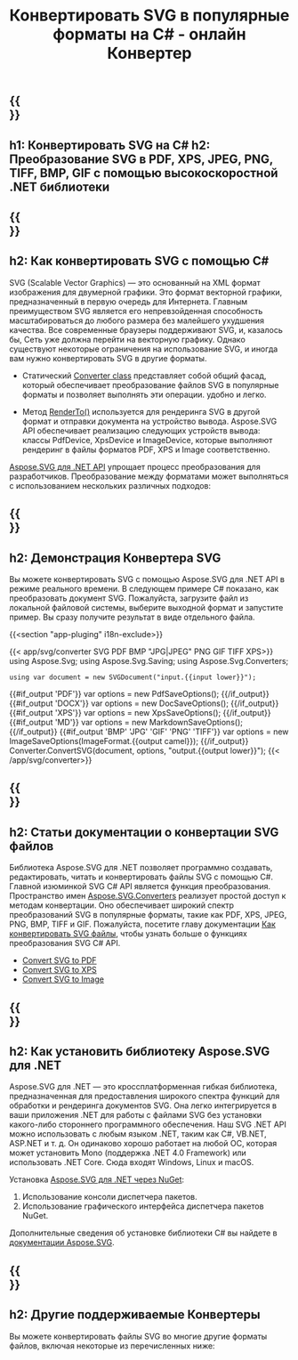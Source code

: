 ﻿---
translation: true
template: /templates/_template-conversion.md
title: Конвертировать SVG в популярные форматы на C# - онлайн Конвертер
url: /net/conversion/
description: Конвертируйте SVG в PDF, XPS и изображения с помощью нескольких строк кода C#. Проверьте онлайн Конвертер SVG бесплатно!
---

{{<section banner>}}
---
h1: Конвертировать SVG на C#
h2: Преобразование SVG в PDF, XPS, JPEG, PNG, TIFF, BMP, GIF c помощью высокоскоростной .NET библиотеки
---

{{<section overview>}}
---
h2: Как конвертировать SVG с помощью C#
---

SVG (Scalable Vector Graphics) — это основанный на XML формат изображения для двумерной графики. Это формат векторной графики, предназначенный в первую очередь для Интернета. Главным преимуществом SVG является его непревзойденная способность масштабироваться до любого размера без малейшего ухудшения качества. Все современные браузеры поддерживают SVG, и, казалось бы, Сеть уже должна перейти на векторную графику. Однако существуют некоторые ограничения на использование SVG, и иногда вам нужно конвертировать SVG в другие форматы.
 
 - Статический [Converter class](https://reference.aspose.com/svg/net/aspose.svg.converters/converter/) представляет собой общий фасад, который обеспечивает преобразование файлов SVG в популярные форматы и позволяет выполнять эти операции. удобно и легко.

 - Метод [RenderTo()](https://reference.aspose.com/svg/net/aspose.svg/svgdocument/renderto/) используется для рендеринга SVG в другой формат и отправки документа на устройство вывода. Aspose.SVG API обеспечивает реализацию следующих устройств вывода: классы PdfDevice, XpsDevice и ImageDevice, которые выполняют рендеринг в файлы форматов PDF, XPS и Image соответственно.

<a href="https://products.aspose.com/svg/net/" target="_blank">Aspose.SVG для .NET API</a> упрощает процесс преобразования для разработчиков. Преобразование между форматами может выполняться с использованием нескольких различных подходов:

{{<section demos>}}
---
h2: Демонстрация Конвертера SVG
---

Вы можете конвертировать SVG с помощью Aspose.SVG для .NET API в режиме реального времени. В следующем примере C# показано, как преобразовать документ SVG. Пожалуйста, загрузите файл из локальной файловой системы, выберите выходной формат и запустите пример. Вы сразу получите результат в виде отдельного файла.

{{<section "app-pluging" i18n-exclude>}}

{{< app/svg/converter SVG PDF BMP "JPG|JPEG" PNG GIF TIFF XPS>}}
using Aspose.Svg;
using Aspose.Svg.Saving;
using Aspose.Svg.Converters;

    using var document = new SVGDocument("input.{{input lower}}");
{{#if_output 'PDF'}}
    var options = new PdfSaveOptions();
{{/if_output}}
{{#if_output 'DOCX'}}
    var options = new DocSaveOptions();
{{/if_output}}
{{#if_output 'XPS'}}
    var options = new XpsSaveOptions();
{{/if_output}}
{{#if_output 'MD'}}
    var options = new MarkdownSaveOptions();
{{/if_output}}
{{#if_output 'BMP' 'JPG' 'GIF' 'PNG' 'TIFF'}}
    var options = new ImageSaveOptions(ImageFormat.{{output camel}});
{{/if_output}}
    Converter.ConvertSVG(document, options, "output.{{output lower}}");
{{< /app/svg/converter>}}

{{<section documentation>}}
---
h2: Статьи документации о конвертации SVG файлов
---

Библиотека Aspose.SVG для .NET позволяет программно создавать, редактировать, читать и конвертировать файлы SVG с помощью C#. Главной изюминкой SVG C# API является функция преобразования. Пространство имен [Aspose.SVG.Converters](https://reference.aspose.com/svg/net/aspose.svg.converters/) реализует простой доступ к методам конвертации. Оно обеспечивает широкий спектр преобразований SVG в популярные форматы, такие как PDF, XPS, JPEG, PNG, BMP, TIFF и GIF. Пожалуйста, посетите главу документации <a href="https://docs.aspose.com/svg/net/how-to-work-with-aspose-svg-api/converting/" target="_blank">Как конвертировать SVG файлы</a>, чтобы узнать больше о функциях преобразования SVG C# API.

<div>
	<ul>
		<li><a href="https://docs.aspose.com/svg/net/how-to-work-with-aspose-svg-api/convert-svg-to-pdf/" target="_blank">Convert SVG to PDF</a></li>
		<li><a href="https://docs.aspose.com/svg/net/how-to-work-with-aspose-svg-api/convert-svg-to-xps/" target="_blank">Convert SVG to XPS</a></li>
		<li><a href="https://docs.aspose.com/svg/net/how-to-work-with-aspose-svg-api/convert-svg-to-image/" target="_blank">Convert SVG to Image</a></li>							
	</ul>
</div>

{{<section installing>}}
---
h2: Как установить библиотеку Aspose.SVG для .NET
---

Aspose.SVG для .NET — это кроссплатформенная гибкая библиотека, предназначенная для предоставления широкого спектра функций для обработки и рендеринга документов SVG. Она легко интегрируется в ваши приложения .NET для работы с файлами SVG без установки какого-либо стороннего программного обеспечения. Наш SVG .NET API можно использовать с любым языком .NET, таким как C#, VB.NET, ASP.NET и т. д. Он одинаково хорошо работает на любой ОС, которая может установить Mono (поддержка .NET 4.0 Framework) или использовать .NET Сore. Сюда входят Windows, Linux и macOS.

Установка <a href="https://www.nuget.org/packages/Aspose.SVG" target="_blank">Aspose.SVG для .NET через NuGet</a>:
1. Использование консоли диспетчера пакетов.
1. Использование графического интерфейса диспетчера пакетов NuGet.



Дополнительные сведения об установке библиотеки C# вы найдете в [документации Aspose.SVG](https://docs.aspose.com/svg/net/getting-started/installation/).

{{<section other-conversions>}}
---
h2: Другие поддерживаемые Конвертеры
---

Вы можете конвертировать файлы SVG во многие другие форматы файлов, включая некоторые из перечисленных ниже: